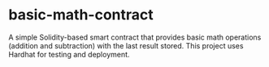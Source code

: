 # basic-math-contract
A simple Solidity-based smart contract that provides basic math operations (addition and subtraction) with the last result stored. This project uses Hardhat for testing and deployment.
